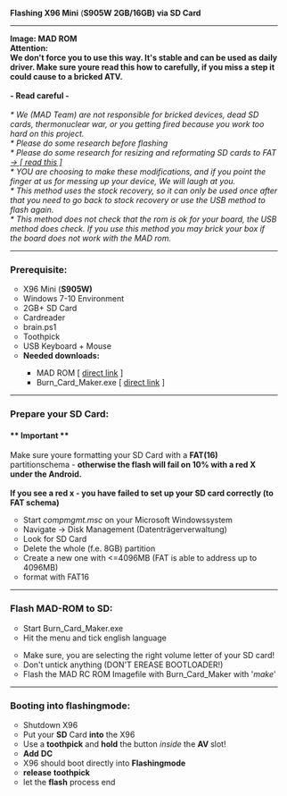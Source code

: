 <p>
<ul>
<p style="text-align: ;"><strong>Flashing X96 Mini</strong> (<strong>S905W 2GB/16GB) via SD Card</strong><br>
<hr />
<strong>Image: </strong><strong>MAD ROM</strong><br>
<strong>Attention:<br>
We don't force you to use this way. It's stable and can be used as daily driver. Make sure youre read this how to carefully, if you miss a step it could cause to a bricked ATV. <br><br>- Read careful -</strong></h6><br><br>
<em>* We (MAD Team) are not responsible for bricked devices, dead SD cards, thermonuclear war, or you getting fired because you work too hard on this project. <br> * Please do some research before flashing<br>
 * Please do some research for resizing and reformating SD cards to FAT <a href="https://www.instructables.com/id/Format-USB-Flash-Drive-to-FATFAT16-not-FAT32/"> -> [ read this ]</a> <br>
 * YOU are choosing to make these modifications, and if you point the finger at us for messing up your device, We will laugh at you.<br> * This method uses the stock recovery, so it can only be used once after that you need to go back to stock recovery or use the USB method to flash again. <br> * This method does not check that the rom is ok for your board, the USB method does check. If you use this method you may brick your box if the board does not work with the MAD rom.
 </em>
<hr />
</ul>
<ul>
<h3>Prerequisite:</h3>
<ul>
 	<li>X96 Mini (<strong>S905W)</strong></li>
 	<li>Windows 7-10 Environment</li>
 	<li>2GB+ SD Card</li>
 	<li>Cardreader</li>
 	<li>brain.ps1</li>
 	<li>Toothpick</li>
 	<li>USB Keyboard + Mouse</li>
 	<li><b>Needed downloads:</b></li>
	<ul>
 	<li>MAD ROM [ <a href="https://github.com/Map-A-Droid/MAD-ATV/releases"> direct link</a> ] </li>
 	<li>Burn_Card_Maker.exe [ <a href="https://github.com/Map-A-Droid/MAD-ATV/releases/download/tools/Burn_Card_Maker_V2.0.3.zip">direct link</a> ]</li>
 	</ul></ul><p>
 
<hr />
<h3>Prepare your SD Card:</h3>
<h4><strong>** Important **</strong></h4>
Make sure youre formatting your SD Card with a <strong>FAT(16)</strong> partitionschema - <strong>otherwise the flash will fail on 10% with a red X under the Android.
<br><br>If you see a red x - you have failed to set up your SD card correctly (to FAT schema)</strong>
<p>
<ul>
 	<li>Start <em>compmgmt.msc</em> on your Microsoft Windowssystem</li>
 	<li>Navigate -&gt; Disk Management (Datenträgerverwaltung)</li>
 	<li>Look for SD Card</li>
 	<li>Delete the whole (f.e. 8GB) partition</li>
 	<li>Create a new one with <=4096MB (FAT is able to address up to 4096MB)</li>
 	<li>format with FAT16</li>
</ul>
<hr />

<h3>Flash MAD-ROM to SD:</h3>
<ul>
 	<li>Start Burn_Card_Maker.exe
 	<li>Hit the menu and tick english language</li>
</ul>
<ul>
<li>Make sure, you are selecting the right volume letter of your SD card!</li>
	<li>Don't untick anything (DON'T EREASE BOOTLOADER!)</li>
 	<li>Flash the MAD RC ROM Imagefile with Burn_Card_Maker with '<em>make</em>'</li>
</ul>
<hr />

<h3>Booting into flashingmode:</h3>
<ul>
 	<li>Shutdown X96</li>
 	<li>Put your <strong>SD</strong> Card <strong>into</strong> the X96</li>
 	<li>Use a <strong>toothpick</strong> and <strong>hold</strong> the button <em>inside</em> the <strong>AV </strong>slot!</li>
 	<li><strong>Add</strong> <strong>DC</strong></li>
 	<li>X96 should boot directly into <strong>Flashingmode</strong></li>
 	<li><strong>release</strong> <strong>toothpick</strong></li>
 	<li>let the <strong>flash</strong> process end</li>
